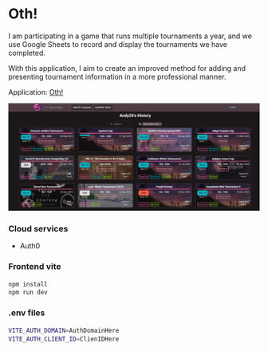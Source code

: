 # Oth!
I am participating in a game that runs multiple tournaments a year, and we use Google Sheets to record and display the tournaments we have completed.

With this application, I aim to create an improved method for adding and presenting tournament information in a more professional manner.

Application: [Oth!](https://osu-th.vercel.app/#/history/3191010)

![preview](preview.png)

### Cloud services
- Auth0
  
### Frontend vite 
```bash
npm install
npm run dev
```



### .env files
```bash
VITE_AUTH_DOMAIN=AuthDomainHere
VITE_AUTH_CLIENT_ID=ClienIDHere
```
